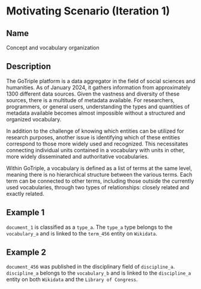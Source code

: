 # Motivating Scenario (Iteration 1)

## Name
Concept and vocabulary organization

## Description
The GoTriple platform is a data aggregator in the field of social sciences and humanities. As of January 2024, it gathers information from approximately 1300 different data sources. Given the vastness and diversity of these sources, there is a multitude of metadata available. For researchers, programmers, or general users, understanding the types and quantities of metadata available becomes almost impossible without a structured and organized vocabulary.

In addition to the challenge of knowing which entities can be utilized for research purposes, another issue is identifying which of these entities correspond to those more widely used and recognized. This necessitates connecting individual units contained in a vocabulary with units in other, more widely disseminated and authoritative vocabularies.

Within GoTriple, a vocabulary is defined as a list of terms at the same level, meaning there is no hierarchical structure between the various terms. Each term can be connected to other terms, including those outside the currently used vocabularies, through two types of relationships: closely related and exactly related.
## Example 1
`document_1` is classified as a `type_a`. The `type_a` type belongs to the `vocabulary_a` and is linked to the `term_456` entity on `Wikidata`.

## Example 2
`document_456` was published in the disciplinary field of `discipline_a`. `discipline_a` belongs to the `vocabulary_b` and is linked to the `discipline_a` entity on both `Wikidata` and the `Library of Congress`.